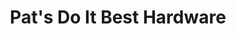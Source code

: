 ---
title: "Pat's Do It Best Hardware"
url: /freeland/pats-do-it-best-hardware/
shop: Eisenwaren
---